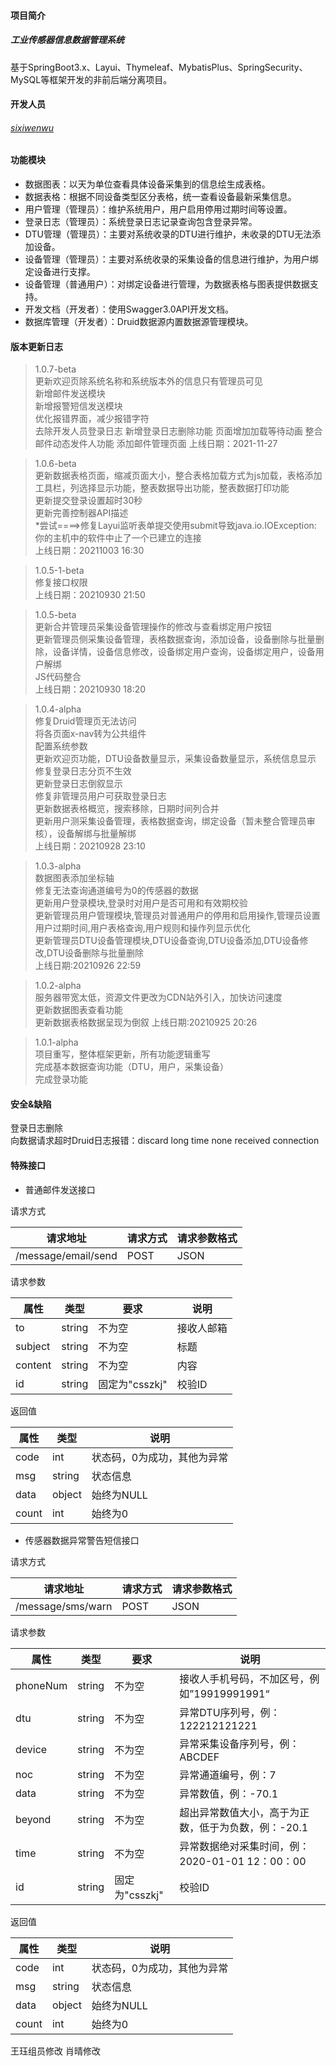 #### 项目简介
##### 工业传感器信息数据管理系统   
基于SpringBoot3.x、Layui、Thymeleaf、MybatisPlus、SpringSecurity、MySQL等框架开发的非前后端分离项目。

#### 开发人员
###### [sixiwenwu](http://sixiwenwu.com)

#### 功能模块
- 数据图表：以天为单位查看具体设备采集到的信息绘生成表格。
- 数据表格：根据不同设备类型区分表格，统一查看设备最新采集信息。
- 用户管理（管理员）：维护系统用户，用户启用停用过期时间等设置。
- 登录日志（管理员）：系统登录日志记录查询包含登录异常。
- DTU管理（管理员）：主要对系统收录的DTU进行维护，未收录的DTU无法添加设备。
- 设备管理（管理员）：主要对系统收录的采集设备的信息进行维护，为用户绑定设备进行支撑。
- 设备管理（普通用户）：对绑定设备进行管理，为数据表格与图表提供数据支持。
- 开发文档（开发者）：使用Swagger3.0API开发文档。
- 数据库管理（开发者）：Druid数据源内置数据源管理模块。

#### 版本更新日志
> 1.0.7-beta  
更新欢迎页除系统名称和系统版本外的信息只有管理员可见  
新增邮件发送模块  
新增报警短信发送模块  
优化报错界面，减少报错字符  
去除开发人员登录日志
新增登录日志删除功能
页面增加加载等待动画
整合邮件动态发件人功能
添加邮件管理页面
上线日期：2021-11-27

> 1.0.6-beta  
更新数据表格页面，缩减页面大小，整合表格加载方式为js加载，表格添加工具栏，列选择显示功能，整表数据导出功能，整表数据打印功能  
更新提交登录设置超时30秒  
更新完善控制器API描述  
*尝试====>修复Layui监听表单提交使用submit导致java.io.IOException: 你的主机中的软件中止了一个已建立的连接  
上线日期：20211003 16:30  

> 1.0.5-1-beta  
修复接口权限  
上线日期：20210930 21:50  

> 1.0.5-beta  
更新合并管理员采集设备管理操作的修改与查看绑定用户按钮  
更新管理员侧采集设备管理，表格数据查询，添加设备，设备删除与批量删除，设备详情，设备信息修改，设备绑定用户查询，设备绑定用户，设备用户解绑  
JS代码整合  
上线日期：20210930 18:20 

> 1.0.4-alpha  
修复Druid管理页无法访问  
将各页面x-nav转为公共组件  
配置系统参数  
更新欢迎页功能，DTU设备数量显示，采集设备数量显示，系统信息显示  
修复登录日志分页不生效  
更新登录日志倒叙显示  
修复非管理员用户可获取登录日志  
更新数据表格概览，搜索移除，日期时间列合并  
更新用户测采集设备管理，表格数据查询，绑定设备（暂未整合管理员审核），设备解绑与批量解绑  
上线日期：20210928 23:10  

> 1.0.3-alpha  
数据图表添加坐标轴  
修复无法查询通道编号为0的传感器的数据  
更新用户登录模块,登录时对用户是否可用和有效期校验  
更新管理员用户管理模块,管理员对普通用户的停用和启用操作,管理员设置用户过期时间,用户表格查询,用户规则和操作列显示优化  
更新管理员DTU设备管理模块,DTU设备查询,DTU设备添加,DTU设备修改,DTU设备删除与批量删除  
上线日期:20210926 22:59  

> 1.0.2-alpha  
服务器带宽太低，资源文件更改为CDN站外引入，加快访问速度  
更新数据图表查看功能  
更新数据表格数据呈现为倒叙 上线日期:20210925 20:26  

> 1.0.1-alpha  
项目重写，整体框架更新，所有功能逻辑重写  
完成基本数据查询功能（DTU，用户，采集设备）  
完成登录功能


#### 安全&缺陷
登录日志删除  
向数据请求超时Druid日志报错：discard long time none received connection  

#### 特殊接口
- 普通邮件发送接口   

请求方式

| 请求地址                | 请求方式     | 请求参数格式 |
| --------------------- | ----------- | ---------- |
| /message/email/send   | POST        | JSON       |

请求参数

| 属性    | 类型       | 要求          | 说明          |
| --------- | --------- | ------------- | ------------ |
| to        | string    | 不为空         | 接收人邮箱     |
| subject   | string    | 不为空         | 标题          |
| content   | string    | 不为空         | 内容          |
| id        | string    | 固定为"csszkj" | 校验ID        |

返回值

| 属性       | 类型       | 说明                   |
| --------- | --------- | ---------------------- |
| code      | int       | 状态码，0为成功，其他为异常 |
| msg       | string    | 状态信息                |
| data      | object    | 始终为NULL              |
| count     | int       | 始终为0                 |

- 传感器数据异常警告短信接口   

请求方式

| 请求地址                | 请求方式     | 请求参数格式 |
| --------------------- | ----------- | ---------- |
| /message/sms/warn   | POST        | JSON       |

请求参数

| 属性       | 类型       | 要求          | 说明          |
| --------- | --------- | ------------- | ------------ |
| phoneNum  | string    | 不为空         | 接收人手机号码，不加区号，例如”19919991991“      |
| dtu       | string    | 不为空         | 异常DTU序列号，例：122212121221               |
| device    | string    | 不为空         | 异常采集设备序列号，例：ABCDEF                  |
| noc       | string    | 不为空         | 异常通道编号，例：7                            |
| data      | string    | 不为空         | 异常数值，例：-70.1                           |
| beyond    | string    | 不为空         | 超出异常数值大小，高于为正数，低于为负数，例：-20.1  |
| time      | string    | 不为空         | 异常数据绝对采集时间，例：2020-01-01 12：00：00  |
| id        | string    | 固定为"csszkj" | 校验ID                                      |

返回值

| 属性       | 类型       | 说明                   |
| --------- | --------- | ---------------------- |
| code      | int       | 状态码，0为成功，其他为异常 |
| msg       | string    | 状态信息                |
| data      | object    | 始终为NULL              |
| count     | int       | 始终为0                 |



王珏组员修改
肖晴修改